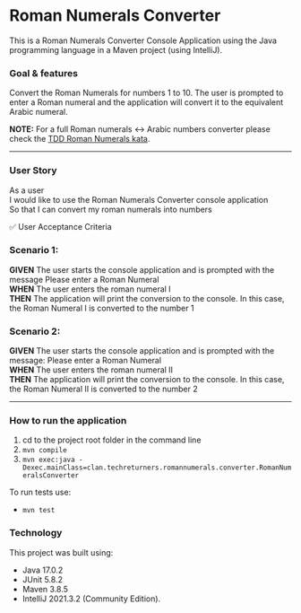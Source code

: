 # Roman Numerals Converter

This is a Roman Numerals Converter Console Application using the Java programming language in a Maven project (using IntelliJ).

### Goal & features
Convert the Roman Numerals for numbers 1 to 10. The user is prompted to enter a Roman numeral and the application will convert it to the equivalent Arabic numeral.

**NOTE:** For a full Roman numerals <-> Arabic numbers converter please check the [TDD Roman Numerals kata](https://github.com/abcpaem/tdd-roman-numerals-kata).

---------------------------------------------------------------------------------------------------------

### User Story

As a user <br/>
I would like to use the Roman Numerals Converter console application<br/>
So that I can convert my roman numerals into numbers

✅   User Acceptance Criteria

### Scenario 1:
**GIVEN** The user starts the console application and is prompted with the message Please enter a Roman Numeral<br/>
**WHEN** The user enters the roman numeral I<br/>
**THEN** The application will print the conversion to the console. In this case, the Roman Numeral I is converted to the number 1

### Scenario 2:
**GIVEN** The user starts the console application and is prompted with the message: Please enter a Roman Numeral<br/>
**WHEN** The user enters the roman numeral II<br/>
**THEN** The application will print the conversion to the console. In this case, the Roman Numeral II is converted to the number 2

---
### How to run the application
1) cd to the project root folder in the command line
2) `mvn compile`
3) `mvn exec:java -Dexec.mainClass=clan.techreturners.romannumerals.converter.RomanNumeralsConverter`

To run tests use:
- ``mvn test``

### Technology
This project was built using:
- Java 17.0.2
- JUnit 5.8.2
- Maven 3.8.5
- IntelliJ 2021.3.2 (Community Edition).
